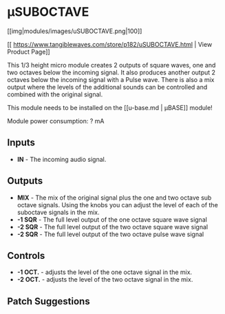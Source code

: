 # µSUBOCTAVE
[[img|modules/images/uSUBOCTAVE.png|100]]

[[ https://www.tangiblewaves.com/store/p182/uSUBOCTAVE.html | View Product Page]]

This 1/3 height micro module creates 2 outputs of  square waves, one and two octaves below the incoming signal. It also produces another output 2 octaves below the incoming signal with a Pulse wave. There is also a mix output where the levels of the additional sounds can be controlled and combined with the original signal.

This module needs to be installed on the [[u-base.md | µBASE]] module!

Module power consumption: ? mA

## Inputs

* **IN** - The incoming audio signal.


## Outputs

* **MIX** - The mix of the original signal plus the one and two octave sub octave signals. Using the knobs you can adjust the level of each of the suboctave signals in the mix.
* **-1 SQR** - The full level output of the one octave square wave signal
* **-2 SQR** - The full level output of the two octave square wave signal
* **-2 SQR** - The full level output of the two octave pulse wave signal

## Controls

* **-1 OCT.** - adjusts the level of the one octave signal in the mix.
* **-2 OCT.** - adjusts the level of the two octave signal in the mix.

## Patch Suggestions

